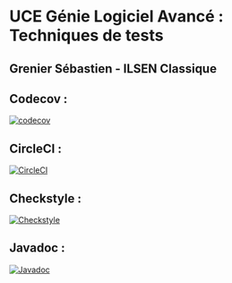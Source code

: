 # UCE Génie Logiciel Avancé : Techniques de tests


## Grenier Sébastien - ILSEN Classique

## Codecov : 
[![codecov](https://codecov.io/gh/Sebastien-Grenier/ceri-m1-techniques-de-test/graph/badge.svg?token=5MNNQOR4OM)](https://codecov.io/gh/Sebastien-Grenier/ceri-m1-techniques-de-test)

## CircleCI : 
[![CircleCI](https://dl.circleci.com/status-badge/img/gh/Sebastien-Grenier/ceri-m1-techniques-de-test/tree/master.svg?style=svg)](https://dl.circleci.com/status-badge/redirect/gh/Sebastien-Grenier/ceri-m1-techniques-de-test/tree/master)

## Checkstyle : 
[![Checkstyle](target/site/badges/checkstyle-result.svg)](https://raw.githubusercontent.com/Sebastien-Grenier/ceri-m1-techniques-de-test/master/checkstyle-result.svg)

## Javadoc :
[![Javadoc](https://img.shields.io/badge/Javadoc-Generated-brightgreen?logo=java)](https://Sebastien-Grenier.github.io/ceri-m1-techniques-de-test/apidocs/fr/univavignon/pokedex/api/package-summary.html)